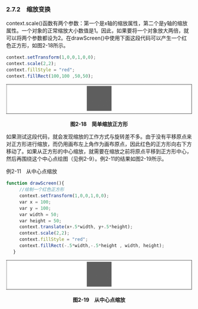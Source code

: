 ### 2.7.2　缩放变换

context.scale()函数有两个参数：第一个是x轴的缩放属性，第二个是y轴的缩放属性。一个对象的正常缩放大小数值是1。因此，如果要将一个对象放大两倍，就可以将两个参数都设为2。在drawScreen()中使用下面这段代码可以产生一个红色正方形，如图2-18所示。

```javascript
context.setTransform(1,0,0,1,0,0);
context.scale(2,2);
context.fillStyle = "red";
context.fillRect(100,100 ,50,50);
```

![23.png](../images/23.png)
<center class="my_markdown"><b class="my_markdown">图2-18　简单缩放正方形</b></center>

如果测试这段代码，就会发现缩放的工作方式与旋转差不多。由于没有平移原点来对正方形进行缩放，而仍用画布左上角作为画布原点，因此红色的正方形向右下方移动了。如果从正方形的中心缩放，就需要在缩放之前将原点平移到正方形中心，然后再围绕这个中心点绘图（见例2-9）。例2-11的结果如图2-19所示。

例2-11　从中心点缩放

```javascript
function drawScreen(){
　　　//绘制一个红色正方形
　　　context.setTransform(1,0,0,1,0,0);
　　　var x = 100;
　　　var y = 100;
　　　var width = 50;
　　　var height = 50;
　　　context.translate(x+.5*width, y+.5*height);
　　　context.scale(2,2);
　　　context.fillStyle = "red";
　　　context.fillRect(-.5*width,-.5*height , width, height);
　 }
```

![24.png](../images/24.png)
<center class="my_markdown"><b class="my_markdown">图2-19　从中心点缩放</b></center>

